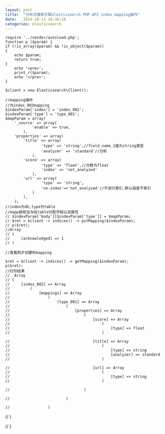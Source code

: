 ```yaml
---
layout: post
title:  "分布式搜索引擎elasticsearch PHP API index mapping操作"
date:   2014-10-13 16:36:18
categories: elasticsearch
---
```


	require '../vendor/autoload.php';
	function p ($param) {
	if (!is_array($param) && !is_object($param))
	{
		echo $param;
		return true;
	}
		echo '<pre>';
		print_r($param);
		echo '</pre>';
	}

	$client = new Elasticsearch\Client();

	//mapping操作
	//为index_002mapping
	$indexParam['index'] = 'index_002';
	$indexParam['type'] = 'type_001';
	$mapParam = array(
		'_source' => array(
				'enable' => true,
			),
		'properties' => array(
			'title' => array(
					'type' => 'string',//field_name_1值为string类型
					'analyzer' => 'standard'//分析
				),
			'score' => array(
					'type' => 'float',//分数为float
					'index' => 'not_analyzed'
				),
			'url' => array(
					'type' => 'string',
					'no-index'=>'not_analyzed'//不进行索引,默认就是不索引
				)
			),
		);
	//index为db,type为table
	//mapp就相当与给table分配字段以及属性
	// $indexParam['body'][$indexParam['type']] = $mapParam;
	// $ret = $client -> indices() -> putMapping($indexParam);
	// p($ret);
	//Array
	// (
	//     [acknowledged] => 1
	// )

	//查看刚才创建的mapping

	$ret = $client -> indices() -> getMapping($indexParam);
	p($ret);
	//打印结果
    // 	Array
    // (
    //     [index_002] => Array
    //         (
    //             [mappings] => Array
    //                 (
    //                     [type_001] => Array
    //                         (
    //                             [properties] => Array
    //                                 (
    //                                     [score] => Array
    //                                         (
    //                                             [type] => float
    //                                         )

    //                                     [title] => Array
    //                                         (
    //                                             [type] => string
    //                                             [analyzer] => standard
    //                                         )

    //                                     [url] => Array
    //                                         (
    //                                             [type] => string
    //                                         )

    //                                 )

    //                         )

    //                 )

//         )

// )